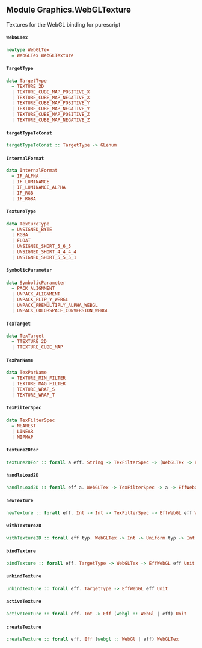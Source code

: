 ## Module Graphics.WebGLTexture

Textures for the WebGL binding for purescript

#### `WebGLTex`

``` purescript
newtype WebGLTex
  = WebGLTex WebGLTexture
```

#### `TargetType`

``` purescript
data TargetType
  = TEXTURE_2D
  | TEXTURE_CUBE_MAP_POSITIVE_X
  | TEXTURE_CUBE_MAP_NEGATIVE_X
  | TEXTURE_CUBE_MAP_POSITIVE_Y
  | TEXTURE_CUBE_MAP_NEGATIVE_Y
  | TEXTURE_CUBE_MAP_POSITIVE_Z
  | TEXTURE_CUBE_MAP_NEGATIVE_Z
```

#### `targetTypeToConst`

``` purescript
targetTypeToConst :: TargetType -> GLenum
```

#### `InternalFormat`

``` purescript
data InternalFormat
  = IF_ALPHA
  | IF_LUMINANCE
  | IF_LUMINANCE_ALPHA
  | IF_RGB
  | IF_RGBA
```

#### `TextureType`

``` purescript
data TextureType
  = UNSIGNED_BYTE
  | RGBA
  | FLOAT
  | UNSIGNED_SHORT_5_6_5
  | UNSIGNED_SHORT_4_4_4_4
  | UNSIGNED_SHORT_5_5_5_1
```

#### `SymbolicParameter`

``` purescript
data SymbolicParameter
  = PACK_ALIGNMENT
  | UNPACK_ALIGNMENT
  | UNPACK_FLIP_Y_WEBGL
  | UNPACK_PREMULTIPLY_ALPHA_WEBGL
  | UNPACK_COLORSPACE_CONVERSION_WEBGL
```

#### `TexTarget`

``` purescript
data TexTarget
  = TTEXTURE_2D
  | TTEXTURE_CUBE_MAP
```

#### `TexParName`

``` purescript
data TexParName
  = TEXTURE_MIN_FILTER
  | TEXTURE_MAG_FILTER
  | TEXTURE_WRAP_S
  | TEXTURE_WRAP_T
```

#### `TexFilterSpec`

``` purescript
data TexFilterSpec
  = NEAREST
  | LINEAR
  | MIPMAP
```

#### `texture2DFor`

``` purescript
texture2DFor :: forall a eff. String -> TexFilterSpec -> (WebGLTex -> EffWebGL eff a) -> EffWebGL eff Unit
```

#### `handleLoad2D`

``` purescript
handleLoad2D :: forall eff a. WebGLTex -> TexFilterSpec -> a -> EffWebGL eff Unit
```

#### `newTexture`

``` purescript
newTexture :: forall eff. Int -> Int -> TexFilterSpec -> EffWebGL eff WebGLTex
```

#### `withTexture2D`

``` purescript
withTexture2D :: forall eff typ. WebGLTex -> Int -> Uniform typ -> Int -> EffWebGL eff Unit
```

#### `bindTexture`

``` purescript
bindTexture :: forall eff. TargetType -> WebGLTex -> EffWebGL eff Unit
```

#### `unbindTexture`

``` purescript
unbindTexture :: forall eff. TargetType -> EffWebGL eff Unit
```

#### `activeTexture`

``` purescript
activeTexture :: forall eff. Int -> Eff (webgl :: WebGl | eff) Unit
```

#### `createTexture`

``` purescript
createTexture :: forall eff. Eff (webgl :: WebGl | eff) WebGLTex
```


